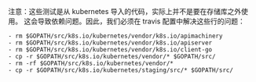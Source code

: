 注意：这些测试是从 kubernetes 导入的代码，实际上并不是要在存储库之外使用。
这会导致依赖问题。因此，我们必须在 travis 配置中解决这些行的问题：

<!--
Note: These tests are importing code from kubernetes that isn't really
meant to be used outside the repo. This causes vendoring problems. As
a result, we have to work around those with these lines in the travis
config:
-->

```
- rm $GOPATH/src/k8s.io/kubernetes/vendor/k8s.io/apimachinery
- rm $GOPATH/src/k8s.io/kubernetes/vendor/k8s.io/apiserver
- rm $GOPATH/src/k8s.io/kubernetes/vendor/k8s.io/client-go
- cp -r $GOPATH/src/k8s.io/kubernetes/vendor/* $GOPATH/src/
- rm -rf $GOPATH/src/k8s.io/kubernetes/vendor/*
- cp -r $GOPATH/src/k8s.io/kubernetes/staging/src/* $GOPATH/src/
```



